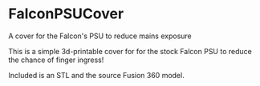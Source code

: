 # FalconPSUCover
A cover for the Falcon's PSU to reduce mains exposure

This is a simple 3d-printable cover for for the stock Falcon PSU to reduce the chance of finger ingress!

Included is an STL and the source Fusion 360 model.
